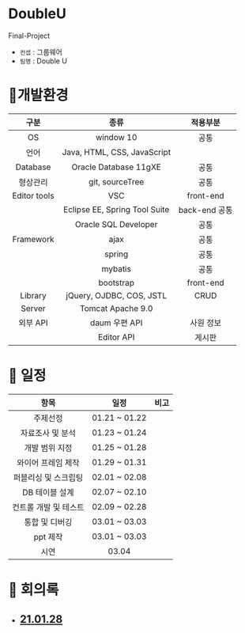 # DoubleU
Final-Project

-  `컨셉` : 그룹웨어 <br> 
-  `팀명` : Double U

# 🎉개발환경

구분|종류|적용부분
|:-:|:-:|:-:|
|OS|window 10|공통|
|언어|Java, HTML, CSS, JavaScript|　|
|Database|Oracle Database 11gXE|공통|
|형상관리|git, sourceTree|공통|
|Editor tools |VSC|front-end|
|　|Eclipse EE, Spring Tool Suite|back-end 공통|
|　|Oracle SQL Developer |공통|
|Framework|ajax|공통|
|　|spring|공통|
|　|mybatis|공통
|　|bootstrap|front-end
|Library|jQuery, OJDBC, COS, JSTL|CRUD|
|Server|Tomcat Apache 9.0 |　|
|외부 API| daum 우편 API|사원 정보|
|　|Editor API| 게시판


# 🎉 일정
항목|일정|비고|
|:-:|:-:|:-:|
주제선정|01.21 ~ 01.22|　|
자료조사 및 분석|01.23 ~ 01.24|　|
개발 범위 지정|01.25 ~ 01.28|　|	
와이어 프레임 제작|01.29 ~ 01.31|　|	
퍼블리싱 및 스크립팅|02.01 ~ 02.08|　|	
DB 테이블 설계|02.07 ~ 02.10|　|	
컨트롤 개발 및 테스트|02.09 ~ 02.28|　|	
통합 및 디버깅|03.01 ~ 03.03|　|	
ppt 제작| 03.01 ~ 03.03|　|
시연|03.04|　|	

# 🎉 회의록
- ## [21.01.28](double-mettings/21.01.28.md)